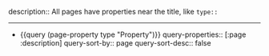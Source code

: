 description:: All pages have properties near the title, like `type::`

- ---
- {{query (page-property type "Property")}}
  query-properties:: [:page :description]
  query-sort-by:: page
  query-sort-desc:: false